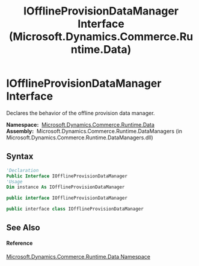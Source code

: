 ﻿---
title: IOfflineProvisionDataManager Interface (Microsoft.Dynamics.Commerce.Runtime.Data)
TOCTitle: IOfflineProvisionDataManager Interface
ms:assetid: T:Microsoft.Dynamics.Commerce.Runtime.Data.IOfflineProvisionDataManager
ms:mtpsurl: https://technet.microsoft.com/en-us/library/microsoft.dynamics.commerce.runtime.data.iofflineprovisiondatamanager(v=AX.60)
ms:contentKeyID: 65319875
ms.date: 05/18/2015
mtps_version: v=AX.60
f1_keywords:
- Microsoft.Dynamics.Commerce.Runtime.Data.IOfflineProvisionDataManager
dev_langs:
- CSharp
- C++
- VB
---

# IOfflineProvisionDataManager Interface

Declares the behavior of the offline provision data manager.

**Namespace:**  [Microsoft.Dynamics.Commerce.Runtime.Data](microsoft-dynamics-commerce-runtime-data-namespace.md)  
**Assembly:**  Microsoft.Dynamics.Commerce.Runtime.DataManagers (in Microsoft.Dynamics.Commerce.Runtime.DataManagers.dll)

## Syntax

``` vb
'Declaration
Public Interface IOfflineProvisionDataManager
'Usage
Dim instance As IOfflineProvisionDataManager
```

``` csharp
public interface IOfflineProvisionDataManager
```

``` c++
public interface class IOfflineProvisionDataManager
```

## See Also

#### Reference

[Microsoft.Dynamics.Commerce.Runtime.Data Namespace](microsoft-dynamics-commerce-runtime-data-namespace.md)

